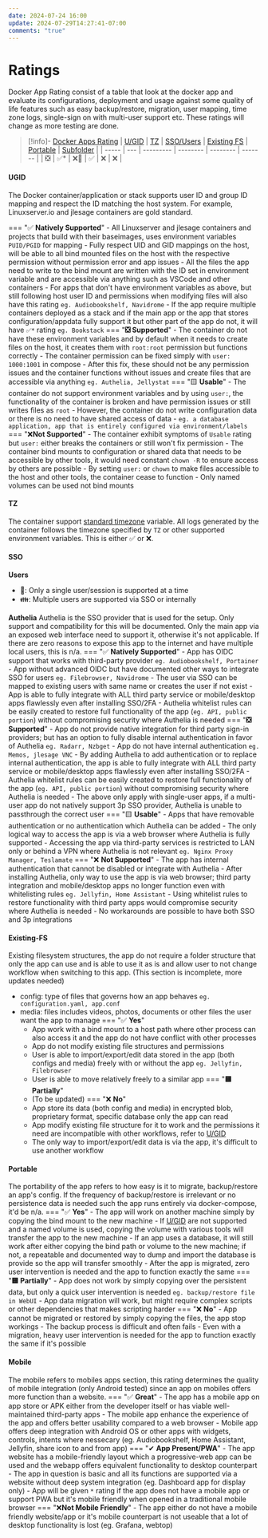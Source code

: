 ```yaml
---
date: 2024-07-24 16:00
update: 2024-07-29T14:27:41-07:00
comments: "true"
---
```

# Ratings
Docker App Rating consist of a table that look at the docker app and evaluate its configurations, deployment and usage against some quality of life features such as easy backup/restore, migration, user mapping, time zone logs, single-sign on with multi-user support etc. These ratings will change as more testing are done.

> [!info]- [Docker Apps Rating](02-docker-ratings.md)
> | [U/GID](02-docker-ratings.md#ugid) | [TZ](02-docker-ratings.md#tz)  | [SSO/Users](02-docker-ratings.md#sso) | [Existing FS](02-docker-ratings.md#existingfs) | [Portable](02-docker-ratings.md#portable) | [Subfolder](02-docker-ratings.md#subfolder) |
> | ----- | --- | --------- | -------- | -------- | ------- |
> | ❎     | ✅*  | ❌🤵       | ✅        | ❌ | ❌ |
#### UGID
The Docker container/application or stack supports user ID and group ID mapping and respect the ID matching the host system. For example, Linuxserver.io and jlesage containers are gold standard.

=== "✅ **Natively Supported**" 
	- All Linuxserver and jlesage containers and projects that build with their baseimages, uses environment variables `PUID/PGID` for mapping
	- Fully respect UID and GID mappings on the host, will be able to all bind mounted files on the host with the respective permission without permission error and app issues
	- All the files the app need to write to the bind mount are written with the ID set in environment variable and are accessible via anything such as VSCode and other containers
	- For apps that don't have environment variables as above, but still following host user ID and permissions when modifying files will also have this rating `eg. Audiobookshelf, Navidrome`
	- If the app require multiple containers deployed as a stack and if the main app or the app that stores configuration/appdata fully support it but other part of the app do not, it will have `✅*` rating `eg. Bookstack`
=== "**❎ Supported**"
	- The container do not have these environment variables and by default when it needs to create files on the host, it creates them with `root:root` permission but functions correctly 
	- The container permission can be fixed simply with `user: 1000:1001` in compose
	- After this fix, these should not be any permission issues and the container functions without issues and create files that are accessible via anything `eg. Authelia, Jellystat`
=== "🟨 **Usable**"
	- The container do not support environment variables and by using `user:`, the functionality of the container is broken and have permission issues or still writes files as `root`
	- However, the container do not write configuration data or there is no need to have shared access of data
	- `eg. a database application, app that is entirely configured via environment/labels`
=== "❌**Not Supported**"
	- The container exhibit symptoms of `Usable` rating but `user:` either breaks the containers or still won't fix permission
	- The container bind mounts to configuration or shared data that needs to be accessible by other tools, it would need constant `chown -R` to ensure access by others are possible
	- By setting `user:` or `chown` to make files accessible to the host and other tools, the container cease to function
	- Only named volumes can be used not bind mounts

#### TZ
The container support [standard timezone](https://en.wikipedia.org/wiki/List_of_tz_database_time_zones) variable. All logs generated by the container follows the timezone specified by `TZ` or other supported environment variables. This is either ✅ or ❌.

#### SSO
**Users**
- 🤵: Only a single user/session is supported at a time
- 👪: Multiple users are supported via SSO or internally

**Authelia** 
Authelia is the SSO provider that is used for the setup. Only support and compatibility for this will be documented. Only the main app via an exposed web interface need to support it, otherwise it's not applicable. If there are zero reasons to expose this app to the internet and have multiple local users, this is n/a.
=== "✅ **Natively Supported**" 
	- App has OIDC support that works with third-party provider `eg. Audiobookshelf, Portainer`
	- App without advanced OIDC but have documented other ways to integrate SSO for users `eg. Filebrowser, Navidrome`
	- The user via SSO can be mapped to existing users with same name or creates the user if not exist
	- App is able to fully integrate with ALL third party service or mobile/desktop apps flawlessly even after installing SSO/2FA
	- Authelia whitelist rules can be easily created to restore full functionality of the app (`eg. API, public portion`) without compromising security where Authelia is needed 
=== "**❎ Supported**"
	- App do not provide native integration for third party sign-in providers; but has an option to fully disable internal authentication in favor of Authelia `eg. Radarr, Nzbget`
	- App do not have internal authentication `eg. Memos, jlesage VNC`
	- By adding Authelia to add authentication or to replace internal authentication, the app is able to fully integrate with ALL third party service or mobile/desktop apps flawlessly even after installing SSO/2FA
	- Authelia whitelist rules can be easily created to restore full functionality of the app (`eg. API, public portion`) without compromising security where Authelia is needed
	- The above only apply with single-user apps, if a multi-user app do not natively support 3p SSO provider, Authelia is unable to passthrough the correct user
=== "🟨 **Usable**"
	- Apps that have removable authentication or no authentication which Authelia can be added
	- The only logical way to access the app is via a web browser where Authelia is fully supported
	- Accessing the app via third-party services is restricted to LAN only or behind a VPN where Authelia is not relevant `eg. Nginx Proxy Manager, Teslamate`
=== "❌ **Not Supported**"
	- The app has internal authentication that cannot be disabled or integrate with Authelia
	- After installing Authelia, only way to use the app is via web browser; third party integration and mobile/desktop apps no longer function even with whitelisting rules `eg. Jellyfin, Home Assistant`
	- Using whitelist rules to restore functionality with third party apps would compromise security where Authelia is needed
	- No workarounds are possible to have both SSO and 3p integrations


#### Existing-FS
Existing filesystem structures, the app do not require a folder structure that only the app can use and is able to use it as is and allow user to not change workflow when switching to this app. (This section is incomplete, more updates needed)
- config: type of files that governs how an app behaves `eg. configuration.yaml, app.conf`
- media: files includes videos, photos, documents or other files the user want the app to manage
=== "✅ **Yes**" 
	- App work with a bind mount to a host path where other process can also access it and the app do not have conflict with other processes
	- App do not modify existing file structures and permissions
	- User is able to import/export/edit data stored in the app (both configs and media) freely with or without the app `eg. Jellyfin, Filebrowser`
	- User is able to move relatively freely to a similar app
=== "**🟨 Partially**"
	- (To be updated)
=== "❌ **No**"
	- App store its data (both config and media) in encrypted blob, proprietary format, specific database only the app can read
	- App modify existing file structure for it to work and the permissions it need are incompatible with other workflows, refer to [U/GID](#U/GID)
	- The only way to import/export/edit data is via the app, it's difficult to use another workflow
#### Portable
The portability of the app refers to how easy is it to migrate, backup/restore an app's config. If the frequency of backup/restore is irrelevant or no persistence data is needed such the app runs entirely via docker-compose, it'd be n/a.
=== "✅ **Yes**" 
	- The app will work on another machine simply by copying the bind mount to the new machine
	- If [U/GID](#U/GID) are not supported and a named volume is used, copying the volume with various tools will transfer the app to the new machine
	- If an app uses a database, it will still work after either copying the bind path or volume to the new machine; if not, a repeatable and documented way to dump and import the database is provide so the app will transfer smoothly 
	- After the app is migrated, zero user intervention is needed and the app to function exactly the same
=== "**🟨 Partially**"
	- App does not work by simply copying over the persistent data, but only a quick user intervention is needed `eg. backup/restore file in WebUI`
	- App data migration will work, but might require complex scripts or other dependencies that makes scripting harder
=== "❌ **No**"
	- App cannot be migrated or restored by simply copying the files, the app stop workings
	- The backup process is difficult and often fails
	- Even with a migration, heavy user intervention is needed for the app to function exactly the same if it's possible
#### Mobile
The mobile refers to mobiles apps section, this rating determines the quality of mobile integration (only Android tested) since an app on mobiles offers more function than a website.
=== "✅ **Great**" 
	- The app has a mobile app on app store or APK either from the developer itself or has viable well-maintained third-party apps
	- The mobile app enhance the experience of the app and offers better usability compared to a web browser
	- Mobile app offers deep integration with Android OS or other apps with widgets, controls, intents where nessecary (eg. Audiobookshelf, Home Assistant, Jellyfin, share icon to and from app)
=== "✔ **App Present/PWA**"
	- The app website has a mobile-friendly layout which a progressive-web app can be used and the webapp offers equivalent functionality to desktop counterpart
	- The app in question is basic and all its functions are supported via a website without deep system integration (eg. Dashboard app for display only)
	- App will be given `*` rating if the app does not have a mobile app or support PWA but it's mobile friendly when opened in a traditional mobile browser
=== "❌**Not Mobile Friendly**"
	- The app either do not have a mobile friendly website/app or it's mobile counterpart is not useable that a lot of desktop functionality is lost (eg. Grafana, webtop)

